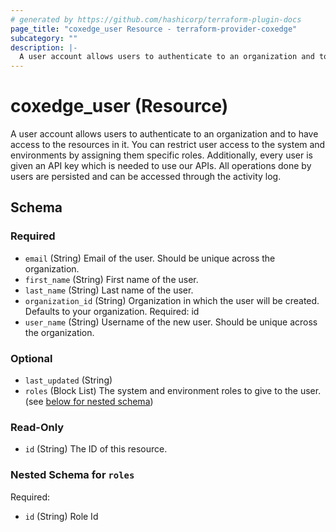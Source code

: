 ```yaml
---
# generated by https://github.com/hashicorp/terraform-plugin-docs
page_title: "coxedge_user Resource - terraform-provider-coxedge"
subcategory: ""
description: |-
  A user account allows users to authenticate to an organization and to have access to the resources in it. You can restrict user access to the system and environments by assigning them specific roles. Additionally, every user is given an API key which is needed to use our APIs. All operations done by users are persisted and can be accessed through the activity log.
---
```


# coxedge_user (Resource)

A user account allows users to authenticate to an organization and to have access to the resources in it. You can restrict user access to the system and environments by assigning them specific roles. Additionally, every user is given an API key which is needed to use our APIs. All operations done by users are persisted and can be accessed through the activity log.



<!-- schema generated by tfplugindocs -->
## Schema

### Required

- `email` (String) Email of the user. Should be unique across the organization.
- `first_name` (String) First name of the user.
- `last_name` (String) Last name of the user.
- `organization_id` (String) Organization in which the user will be created. Defaults to your organization. Required: id
- `user_name` (String) Username of the new user. Should be unique across the organization.

### Optional

- `last_updated` (String)
- `roles` (Block List) The system and environment roles to give to the user. (see [below for nested schema](#nestedblock--roles))

### Read-Only

- `id` (String) The ID of this resource.

<a id="nestedblock--roles"></a>
### Nested Schema for `roles`

Required:

- `id` (String) Role Id


